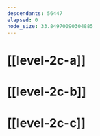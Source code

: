 ```yaml
---
descendants: 56447
elapsed: 0
node_size: 33.84970090304885
---
```


# [[level-2c-a]]

# [[level-2c-b]]

# [[level-2c-c]]
